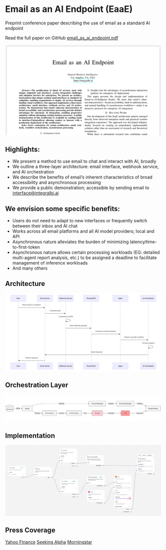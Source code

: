 # Email as an AI Endpoint (EaaE)
Preprint conference paper describing the use of email as a standard AI endpoint

Read the full paper on GitHub [email_as_ai_endpoint.pdf](./email_as_ai_endpoint.pdf)

![Front Page](./title.png)

## Highlights:
- We present a method to use email to chat and interact with AI, broadly
- We outline a three-layer architecture: email interface, webhook service, and AI orchestration
- We describe the benefits of email’s inherent characteristics of broad accessibility and asynchronous processing
- We provide a public demonstration; accessible by sending email to interface@integralbi.ai

## We envision some specific benefits:
- Users do not need to adapt to new interfaces or frequently switch between their inbox and AI chat
- Works across all email platforms and all AI model providers; local and API
- Asynchronous nature alleviates the burden of minimizing latency/time-to-first-token
- Asynchronous nature allows certain processing workloads (EG: detailed multi-agent report analysis, etc.) to be assigned a deadline to facilitate management of inference workloads
- And many others

## Architecture
![Architecture](./Fig01.png)
## Orchestration Layer
![Orchestration](./Fig02.png)
## Implementation
![Implementation](./flow.png)

## Press Coverage
[Yahoo Finance](https://finance.yahoo.com/news/existing-business-email-now-acts-132600185.html)
[Seeking Alpha](https://seekingalpha.com/pr/20003859-existing-business-email-now-acts-as-enterprise-ai-gateway-with-new-technique)
[Morningstar](https://www.morningstar.com/news/pr-newswire/20250217ph20623/existing-business-email-now-acts-as-enterprise-ai-gateway-with-new-technique)
